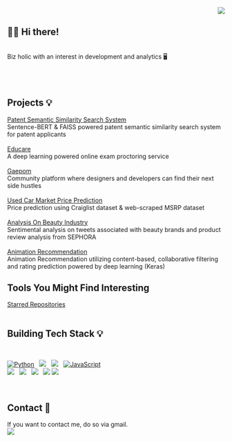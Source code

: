 <div align="right">
<a href="https://hits.seeyoufarm.com"><img src="https://hits.seeyoufarm.com/api/count/incr/badge.svg?url=https%3A%2F%2Fgithub.com%2Fajdeve%2Fhit-counter&count_bg=%2379C83D&title_bg=%23555555&icon=&icon_color=%23E7E7E7&title=hits&edge_flat=false"/></a></div>
  
## 👋🏻 Hi there!

<br>
Biz holic with an interest in development and analytics 🖥 <br><br>
<!-- <a href="https://ajdeve.github.io/" style="color: black">Blog</a> 😁
 -->
<br><br>

## Projects 💡
[Patent Semantic Similarity Search System](https://github.com/ajdeve/patentsimilarity/blob/main/README.md)
<br>
Sentence-BERT & FAISS powered patent semantic similarity search system for patent applicants 
<br>
<br>
[Educare](https://github.com/2021PlaydataFinalProject/EduCare)
<br>
A deep learning powered online exam proctoring service
<br>
<br>
[Gaepom](https://github.com/adevep/GAEPOM)
<br>
Community platform where designers and developers can find their next side hustles 
<br>
<br>
[Used Car Market Price Prediction](https://github.com/ajdeve/UsedCarMarket)
<br>
Price prediction using Craiglist dataset & web-scraped MSRP dataset
<br>
<br>
[Analysis On Beauty Industry](https://github.com/ajdeve/BeautyProject)
<br>
Sentimental analysis on tweets associated with beauty brands and product review analysis from SEPHORA
<br>
<br>
[Animation Recommendation](https://github.com/ajdeve/AnimationRecomm)
<br>
Animation Recommendation utilizing content-based, collaborative filtering and rating prediction powered by deep learning (Keras)
<br>


## Tools You Might Find Interesting 

[Starred Repositories](https://github.com/ajdeve?tab=stars)
<br>
<br>


## Building Tech Stack 💡

<br>

<p align="left">
<a href="#">
<img alt="Python" src="https://img.shields.io/badge/python%20-%2314354C.svg?style=for-the-badge&logo=python&logoColor=white"/></a> &nbsp;
<a href="#">
<img src="https://img.shields.io/badge/-Java-F6F6F6?style=for-the-badge&logo=java&logoColor=003399" /></a> &nbsp;
<a href="#">
<img src="https://img.shields.io/badge/-Spring-6DB33F?style=for-the-badge&logo=spring&logoColor=white" /></a> &nbsp;
<a href="#">
<img alt="JavaScript" src="https://img.shields.io/badge/javascript%20-%23323330.svg?&style=for-the-badge&logo=javascript&logoColor=%23F7DF1E"/></a> <br>
<a href="#">
<img src="https://img.shields.io/badge/vue.js%20-%2335495e.svg?style=for-the-badge&logo=vue.js&logoColor=%234FC08D" /></a> &nbsp;
<a href="#">
<img src="https://img.shields.io/badge/Buefy-7957D5?style=for-the-badge&logo=Buefy&logoColor=white" /></a> &nbsp;
<a href="#">
<img src="https://img.shields.io/badge/-ElasticSearch-005571?style=for-the-badge&logo=elasticsearch&logoColor=white" /></a> &nbsp;
<a href="#">
<img src="https://img.shields.io/badge/-Oracle-F80000?style=for-the-badge&logo=oracle&logoColor=white" /></a>
<a href="#">
<img src="https://img.shields.io/badge/MySQL-00000F?style=for-the-badge&logo=oracle&logoColor=white" /></a>
</p>

<br>

## Contact 📩 
If you want to contact me, do so via gmail. 
<br>
<a href="mailto:ajdevlife@gmail.com">
<img src="https://img.shields.io/badge/Gmail-d14836?style=for-the-badge&logo=Gmail&logoColor=white&link=mailto:ajdevlife@gmail.com" />
</a>
